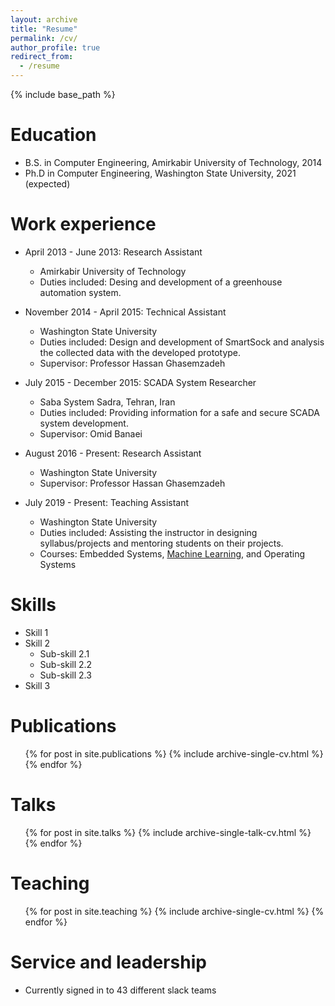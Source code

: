 ```yaml
---
layout: archive
title: "Resume"
permalink: /cv/
author_profile: true
redirect_from:
  - /resume
---
```


{% include base_path %}

Education
======
* B.S. in Computer Engineering, Amirkabir University of Technology, 2014
* Ph.D in Computer Engineering, Washington State University, 2021 (expected)

Work experience
======
* April 2013 - June 2013: Research Assistant
  * Amirkabir University of Technology
  * Duties included: Desing and development of a greenhouse automation system.

* November 2014 - April 2015: Technical Assistant
  * Washington State University
  * Duties included: Design and development of SmartSock and analysis the collected data with the developed prototype.
  * Supervisor: Professor Hassan Ghasemzadeh
  
* July 2015 - December 2015: SCADA System Researcher
  * Saba System Sadra, Tehran, Iran
  * Duties included: Providing information for a safe and secure SCADA system development.
  * Supervisor: Omid Banaei

* August 2016 - Present: Research Assistant
  * Washington State University
  * Supervisor: Professor Hassan Ghasemzadeh
  
* July 2019 - Present: Teaching Assistant
  * Washington State University
  * Duties included: Assisting the instructor in designing syllabus/projects and mentoring students on their projects.
  * Courses: Embedded Systems, [Machine Learning]((hhttps://github.com/mahdipedro/mpedram.github.io/blob/master/files/syllabus.pdf)), and Operating Systems
  
  
Skills
======
* Skill 1
* Skill 2
  * Sub-skill 2.1
  * Sub-skill 2.2
  * Sub-skill 2.3
* Skill 3

Publications
======
  <ul>{% for post in site.publications %}
    {% include archive-single-cv.html %}
  {% endfor %}</ul>
  
Talks
======
  <ul>{% for post in site.talks %}
    {% include archive-single-talk-cv.html %}
  {% endfor %}</ul>
  
Teaching
======
  <ul>{% for post in site.teaching %}
    {% include archive-single-cv.html %}
  {% endfor %}</ul>
  
Service and leadership
======
* Currently signed in to 43 different slack teams
